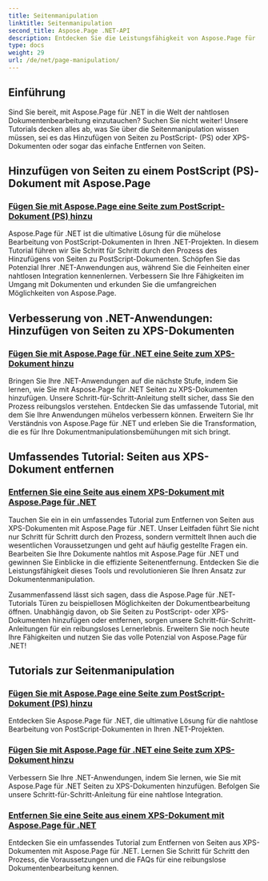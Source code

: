```yaml
---
title: Seitenmanipulation
linktitle: Seitenmanipulation
second_title: Aspose.Page .NET-API
description: Entdecken Sie die Leistungsfähigkeit von Aspose.Page für .NET bei der Bearbeitung von PostScript- und XPS-Dokumenten. Erfahren Sie in unseren umfassenden Tutorials, wie Sie Seiten hinzufügen, verbessern und entfernen.
type: docs
weight: 29
url: /de/net/page-manipulation/
---
```


## Einführung

Sind Sie bereit, mit Aspose.Page für .NET in die Welt der nahtlosen Dokumentenbearbeitung einzutauchen? Suchen Sie nicht weiter! Unsere Tutorials decken alles ab, was Sie über die Seitenmanipulation wissen müssen, sei es das Hinzufügen von Seiten zu PostScript- (PS) oder XPS-Dokumenten oder sogar das einfache Entfernen von Seiten.

## Hinzufügen von Seiten zu einem PostScript (PS)-Dokument mit Aspose.Page
### [Fügen Sie mit Aspose.Page eine Seite zum PostScript-Dokument (PS) hinzu](./add-page-to-postscript-ps-document/)

Aspose.Page für .NET ist die ultimative Lösung für die mühelose Bearbeitung von PostScript-Dokumenten in Ihren .NET-Projekten. In diesem Tutorial führen wir Sie Schritt für Schritt durch den Prozess des Hinzufügens von Seiten zu PostScript-Dokumenten. Schöpfen Sie das Potenzial Ihrer .NET-Anwendungen aus, während Sie die Feinheiten einer nahtlosen Integration kennenlernen. Verbessern Sie Ihre Fähigkeiten im Umgang mit Dokumenten und erkunden Sie die umfangreichen Möglichkeiten von Aspose.Page.

## Verbesserung von .NET-Anwendungen: Hinzufügen von Seiten zu XPS-Dokumenten
### [Fügen Sie mit Aspose.Page für .NET eine Seite zum XPS-Dokument hinzu](./add-page-to-xps-document/)

Bringen Sie Ihre .NET-Anwendungen auf die nächste Stufe, indem Sie lernen, wie Sie mit Aspose.Page für .NET Seiten zu XPS-Dokumenten hinzufügen. Unsere Schritt-für-Schritt-Anleitung stellt sicher, dass Sie den Prozess reibungslos verstehen. Entdecken Sie das umfassende Tutorial, mit dem Sie Ihre Anwendungen mühelos verbessern können. Erweitern Sie Ihr Verständnis von Aspose.Page für .NET und erleben Sie die Transformation, die es für Ihre Dokumentmanipulationsbemühungen mit sich bringt.

## Umfassendes Tutorial: Seiten aus XPS-Dokument entfernen
### [Entfernen Sie eine Seite aus einem XPS-Dokument mit Aspose.Page für .NET](./remove-page-from-xps-document/)

Tauchen Sie ein in ein umfassendes Tutorial zum Entfernen von Seiten aus XPS-Dokumenten mit Aspose.Page für .NET. Unser Leitfaden führt Sie nicht nur Schritt für Schritt durch den Prozess, sondern vermittelt Ihnen auch die wesentlichen Voraussetzungen und geht auf häufig gestellte Fragen ein. Bearbeiten Sie Ihre Dokumente nahtlos mit Aspose.Page für .NET und gewinnen Sie Einblicke in die effiziente Seitenentfernung. Entdecken Sie die Leistungsfähigkeit dieses Tools und revolutionieren Sie Ihren Ansatz zur Dokumentenmanipulation.

Zusammenfassend lässt sich sagen, dass die Aspose.Page für .NET-Tutorials Türen zu beispiellosen Möglichkeiten der Dokumentbearbeitung öffnen. Unabhängig davon, ob Sie Seiten zu PostScript- oder XPS-Dokumenten hinzufügen oder entfernen, sorgen unsere Schritt-für-Schritt-Anleitungen für ein reibungsloses Lernerlebnis. Erweitern Sie noch heute Ihre Fähigkeiten und nutzen Sie das volle Potenzial von Aspose.Page für .NET!
## Tutorials zur Seitenmanipulation
### [Fügen Sie mit Aspose.Page eine Seite zum PostScript-Dokument (PS) hinzu](./add-page-to-postscript-ps-document/)
Entdecken Sie Aspose.Page für .NET, die ultimative Lösung für die nahtlose Bearbeitung von PostScript-Dokumenten in Ihren .NET-Projekten.
### [Fügen Sie mit Aspose.Page für .NET eine Seite zum XPS-Dokument hinzu](./add-page-to-xps-document/)
Verbessern Sie Ihre .NET-Anwendungen, indem Sie lernen, wie Sie mit Aspose.Page für .NET Seiten zu XPS-Dokumenten hinzufügen. Befolgen Sie unsere Schritt-für-Schritt-Anleitung für eine nahtlose Integration.
### [Entfernen Sie eine Seite aus einem XPS-Dokument mit Aspose.Page für .NET](./remove-page-from-xps-document/)
Entdecken Sie ein umfassendes Tutorial zum Entfernen von Seiten aus XPS-Dokumenten mit Aspose.Page für .NET. Lernen Sie Schritt für Schritt den Prozess, die Voraussetzungen und die FAQs für eine reibungslose Dokumentenbearbeitung kennen.